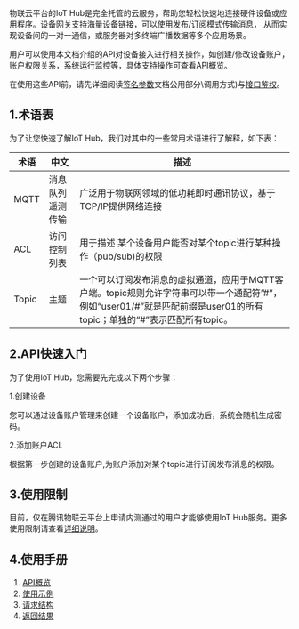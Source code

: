 
物联云平台的IoT Hub是完全托管的云服务，帮助您轻松快速地连接硬件设备或应用程序。设备网关支持海量设备链接，可以使用发布/订阅模式传输消息， 从而实现设备间的一对一通信，或服务器对多终端广播数据等多个应用场景。

用户可以使用本文档介绍的API对设备接入进行相关操作，如创建/修改设备账户，账户权限关系，系统运行监控等，具体支持操作可查看API概览。

在使用这些API前，请先详细阅读[签名参数](/document/product/213/6984)文档公用部分\调用方式)与[接口鉴权](/document/product/213/6984)。

## 1.术语表
为了让您快速了解IoT Hub，我们对其中的一些常用术语进行了解释，如下表：


术语 | 中文 | 描述
---|---|---
MQTT | 消息队列遥测传输 |广泛用于物联网领域的低功耗即时通讯协议，基于TCP/IP提供网络连接
ACL| 访问控制列表 |用于描述 某个设备用户能否对某个topic进行某种操作（pub/sub)的权限
Topic |  主题 | 一个可以订阅发布消息的虚拟通道，应用于MQTT客户端。topic规则允许字符串可以带一个通配符”#”，例如“user01/#”就是匹配前缀是user01的所有topic；单独的“#”表示匹配所有topic。


## 2.API快速入门
为了使用IoT Hub，您需要先完成以下两个步骤：

1.创建设备

  您可以通过设备账户管理来创建一个设备账户，添加成功后，系统会随机生成密码。
  
  2.添加账户ACL
  
  根据第一步创建的设备账户,为账户添加对某个topic进行订阅发布消息的权限。


## 3.使用限制
   目前，仅在腾讯物联云平台上申请内测通过的用户才能够使用IoT Hub服务。更多使用限制请查看[详细说明](/document/product/568/8585)。
   
   
## 4.使用手册
  1) [API概览](/document/product/568/8494)
  2) [使用示例](/document/product/568/8496)
  3) [请求结构](/document/product/568/8497)
  4) [返回结果](/document/product/568/8498)
  